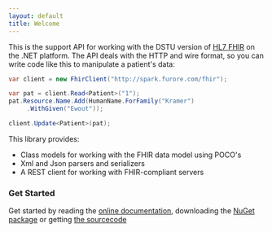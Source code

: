 ```yaml
---
layout: default
title: Welcome
---
```


This is the support API for working with the DSTU version of [HL7 FHIR][1] on the .NET platform. The API deals with the HTTP and wire format, so you can write code like this to manipulate a patient's data: 

```csharp
var client = new FhirClient("http://spark.furore.com/fhir");

var pat = client.Read<Patient>("1");
pat.Resource.Name.Add(HumanName.ForFamily("Kramer")
   	 .WithGiven("Ewout"));

client.Update<Patient>(pat);
```

This library provides:

* Class models for working with the FHIR data model using POCO's
* Xml and Json parsers and serializers
* A REST client for working with FHIR-compliant servers

### Get Started
Get started by reading the [online documentation](docu-main.html), downloading the [NuGet package][2] or getting [the sourcecode][3]

[1]: http://www.hl7.org/fhir
[2]: http://www.nuget.org/packages/Hl7.Fhir
[3]: http://www.github.com/ewoutkramer/fhir-net-api

